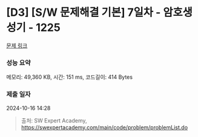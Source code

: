 # [D3] [S/W 문제해결 기본] 7일차 - 암호생성기 - 1225 

[문제 링크](https://swexpertacademy.com/main/code/problem/problemDetail.do?contestProbId=AV14uWl6AF0CFAYD) 

### 성능 요약

메모리: 49,360 KB, 시간: 151 ms, 코드길이: 414 Bytes

### 제출 일자

2024-10-16 14:28



> 출처: SW Expert Academy, https://swexpertacademy.com/main/code/problem/problemList.do